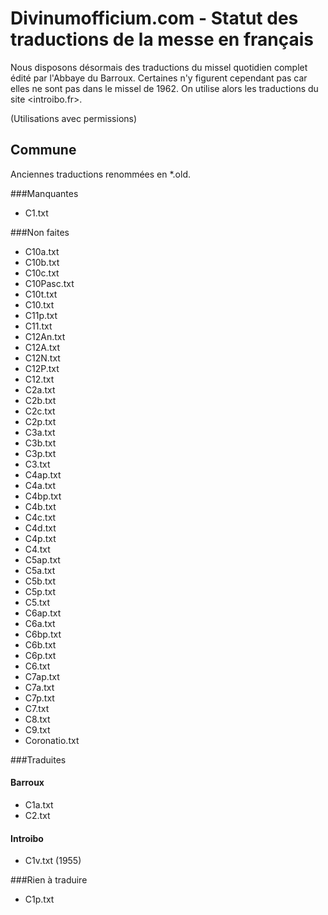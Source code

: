 # Divinumofficium.com - Statut des traductions de la messe en français

Nous disposons désormais des traductions du missel quotidien complet édité par l'Abbaye du Barroux. Certaines n'y figurent cependant pas car elles ne sont pas dans le missel de 1962. On utilise alors les traductions du site <introibo.fr>.

(Utilisations avec permissions)

## Commune 
Anciennes traductions renommées en *.old.

###Manquantes
- C1.txt

###Non faites
- C10a.txt
- C10b.txt
- C10c.txt
- C10Pasc.txt
- C10t.txt
- C10.txt
- C11p.txt
- C11.txt
- C12An.txt
- C12A.txt
- C12N.txt
- C12P.txt
- C12.txt
- C2a.txt
- C2b.txt
- C2c.txt
- C2p.txt
- C3a.txt
- C3b.txt
- C3p.txt
- C3.txt
- C4ap.txt
- C4a.txt
- C4bp.txt
- C4b.txt
- C4c.txt
- C4d.txt
- C4p.txt
- C4.txt
- C5ap.txt
- C5a.txt
- C5b.txt
- C5p.txt
- C5.txt
- C6ap.txt
- C6a.txt
- C6bp.txt
- C6b.txt
- C6p.txt
- C6.txt
- C7ap.txt
- C7a.txt
- C7p.txt
- C7.txt
- C8.txt
- C9.txt
- Coronatio.txt

###Traduites
#### Barroux
- C1a.txt
- C2.txt

#### Introibo
- C1v.txt (1955)

###Rien à traduire
- C1p.txt
